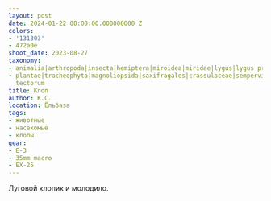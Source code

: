 ```yaml
---
layout: post
date: 2024-01-22 00:00:00.000000000 Z
colors:
- '131303'
- 472a0e
shoot_date: 2023-08-27
taxonomy:
- animalia|arthropoda|insecta|hemiptera|miroidea|miridae|lygus|lygus pratensis
- plantae|tracheophyta|magnoliopsida|saxifragales|crassulaceae|sempervivum|sempervivum
  tectorum
title: Клоп
author: К.С.
location: Ёльбаза
tags:
- животные
- насекомые
- клопы
gear:
- E-3
- 35mm macro
- EX-25
---
```

Луговой клопик и молодило.

